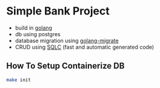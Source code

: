 # Simple Bank Project
- build in [golang](https://go.dev/)
- db using postgres
- database migration using [golang-migrate](https://github.com/golang-migrate/migrate/tree/master/cmd/migrate)
- CRUD using [SQLC](https://docs.sqlc.dev/en/stable/overview/install.html) (fast and automatic generated code)

## How To Setup Containerize DB

```bash
make init
```
